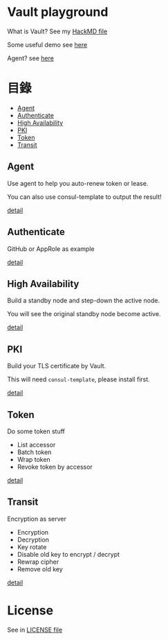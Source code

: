 # Vault playground

What is Vault? See my [HackMD file](https://hackmd.io/@Lu-Shueh-Chou/S1olCKrAD)

Some useful demo see [here](https://hackmd.io/idIbJh-aRj-yT7_1Q5AqKQ)

Agent? see [here](https://hackmd.io/@Lu-Shueh-Chou/ryAnPIrkO)

# 目錄

-   [Agent](#agent)
-   [Authenticate](#authenticate)
-   [High Availability](#high-availability)
-   [PKI](#pki)
-   [Token](#token)
-   [Transit](#transit)

## Agent

Use agent to help you auto-renew token or lease.

You can also use consul-template to output the result!

[detail](agent/README.md)

## Authenticate

GitHub or AppRole as example

[detail](authenticate/README.md)

## High Availability

Build a standby node and step-down the active node.

You will see the original standby node become active.

[detail](HA/README.md)

## PKI

Build your TLS certificate by Vault.

This will need `consul-template`, please install first.

[detail](pki/README.md)

## Token

Do some token stuff

-   List accessor
-   Batch token
-   Wrap token
-   Revoke token by accessor

[detail](token/README.md)

## Transit

Encryption as server

-   Encryption
-   Decryption
-   Key rotate
-   Disable old key to encrypt / decrypt
-   Rewrap cipher
-   Remove old key

[detail](transit/README.md)

# License

See in [LICENSE file](LICENSE)
